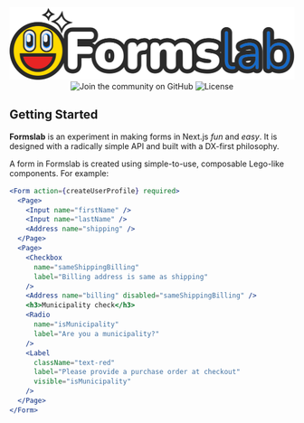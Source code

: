 <div align="center">
    <img alt="Forms Lab logo" src="https://github.com/Dillxn/forms-lab/raw/refs/heads/main/logo.svg" height="128">
</div>
<div align="center">
<img alt="Join the community on GitHub" src="https://img.shields.io/badge/Made_for_Next.js-blue.svg?style=for-the-badge&logo=Next.js&labelColor=000000&logoWidth=20">
<img alt="License" src="https://img.shields.io/npm/l/next.svg?style=for-the-badge&labelColor=000000">

</div>

## Getting Started

**Formslab** is an experiment in making forms in Next.js _fun_ and _easy_. It is designed with a radically simple API and built with a DX-first philosophy.

A form in Formslab is created using simple-to-use, composable Lego-like components. For example:

```jsx
<Form action={createUserProfile} required>
  <Page>
    <Input name="firstName" />
    <Input name="lastName" />
    <Address name="shipping" />
  </Page>
  <Page>
    <Checkbox
      name="sameShippingBilling"
      label="Billing address is same as shipping"
    />
    <Address name="billing" disabled="sameShippingBilling" />
    <h3>Municipality check</h3>
    <Radio
      name="isMunicipality"
      label="Are you a municipality?"
    />
    <Label
      className="text-red"
      label="Please provide a purchase order at checkout"
      visible="isMunicipality"
    />
  </Page>
</Form>
```
